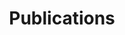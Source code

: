 ---
layout:          projects
title:           Publications
show_collection: publications
featured:        true
---